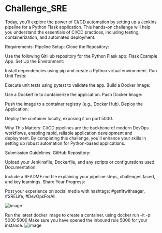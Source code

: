 # Challenge_SRE
Today, you’ll explore the power of CI/CD automation by setting up a Jenkins pipeline for a Python Flask application. This hands-on challenge will help you understand the essentials of CI/CD practices, including testing, containerization, and automated deployment.



Requirements:
Pipeline Setup:
Clone the Repository:

Use the following GitHub repository for the Python Flask app:
Flask Example App.
Set Up the Environment:

Install dependencies using pip and create a Python virtual environment.
Run Unit Tests:

Execute unit tests using pytest to validate the app.
Build a Docker Image:

Use a Dockerfile to containerize the application.
Push Docker Image:

Push the image to a container registry (e.g., Docker Hub).
Deploy the Application:

Deploy the container locally, exposing it on port 5000.

Why This Matters:
CI/CD pipelines are the backbone of modern DevOps workflows, enabling rapid, reliable application development and deployment. By completing this challenge, you'll enhance your skills in setting up robust automation for Python-based applications.



Submission Guidelines:
GitHub Repository:

Upload your Jenkinsfile, Dockerfile, and any scripts or configurations used.
Documentation:

Include a README.md file explaining your pipeline steps, challenges faced, and key learnings.
Share Your Progress:

Post your experience on social media with hashtags: #getfitwithsagar, #SRELife, #DevOpsForAll.


![image](https://github.com/user-attachments/assets/d97b22c9-a69c-4010-b243-4522f86a2d2d)

Run the latest docker image to create a container. using 
docker run -it -p 5000:5000 <docker-image-name> 
Make sure you have opened the inbound rule 5000 for your instance. 
![image](https://github.com/user-attachments/assets/17efe56d-6f5d-4d42-a711-165f29c3e905)

